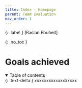 ```yaml
---
title: Index - Homepage
parent: Team Evaluation
nav_order: 1
---
```


{: .label }
[Raslan Ebuheit]

{: .no_toc }
# Goals achieved

<details open markdown="block">
{: .text-delta }
<summary>Table of contents</summary>
xxxxxxxxxxxxxxxxxx
</details>
